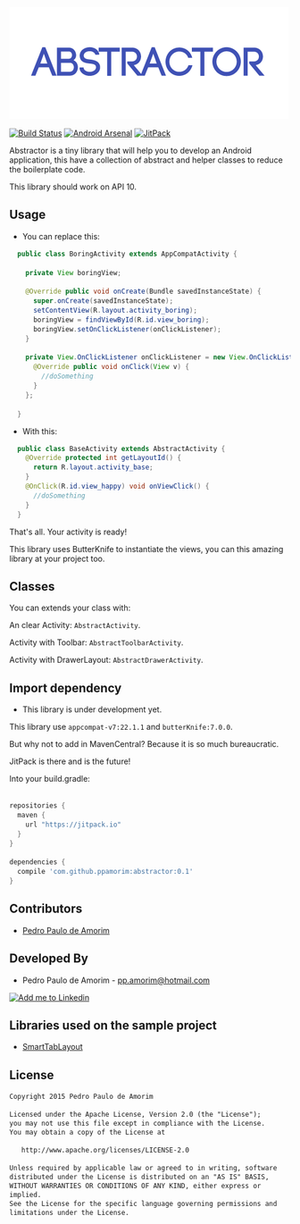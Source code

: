 ![Logo 1][10]

[![Build Status](https://api.travis-ci.org/ppamorim/Cult.svg?branch=master)](https://travis-ci.org/ppamorim/Cult)
[![Android Arsenal](https://img.shields.io/badge/Android%20Arsenal-Cult-blue.svg?style=flat)](https://android-arsenal.com/details/1/1913)
[![JitPack](https://img.shields.io/github/release/ppamorim/Cult.svg?label=JitPack%20Maven)](https://jitpack.io/#ppamorim/Cult)

Abstractor is a tiny library that will help you to develop an Android application, this have a collection of abstract and helper classes to reduce the boilerplate code.

This library should work on API 10.

Usage
-----

* You can replace this:

```java
  public class BoringActivity extends AppCompatActivity {

    private View boringView;

    @Override public void onCreate(Bundle savedInstanceState) {
      super.onCreate(savedInstanceState);
      setContentView(R.layout.activity_boring);
      boringView = findViewById(R.id.view_boring);
      boringView.setOnClickListener(onClickListener);
    }

    private View.OnClickListener onClickListener = new View.OnClickListener() {
      @Override public void onClick(View v) {
        //doSomething
      }
    };

  }
```

* With this:

```java
  public class BaseActivity extends AbstractActivity {
    @Override protected int getLayoutId() {
      return R.layout.activity_base;
    }
    @OnClick(R.id.view_happy) void onViewClick() {
      //doSomething
    }
  }
```

That's all. Your activity is ready!

This library uses ButterKnife to instantiate the views, you can this amazing library at your project too.

Classes
-------

You can extends your class with:

An clear Activity: `AbstractActivity`.

Activity with Toolbar: `AbstractToolbarActivity`.

Activity with DrawerLayout: `AbstractDrawerActivity`.

Import dependency
--------------------------------

* This library is under development yet.

This library use `appcompat-v7:22.1.1` and `butterKnife:7.0.0`.

But why not to add in MavenCentral?
Because it is so much bureaucratic.

JitPack is there and is the future!

Into your build.gradle:

```groovy

repositories {
  maven {
    url "https://jitpack.io"
  }
}

dependencies {
  compile 'com.github.ppamorim:abstractor:0.1'
}
```

Contributors
------------

* [Pedro Paulo de Amorim][3]

Developed By
------------

* Pedro Paulo de Amorim - <pp.amorim@hotmail.com>

<a href="https://www.linkedin.com/profile/view?id=185411359">
  <img alt="Add me to Linkedin" src="http://imageshack.us/a/img41/7877/smallld.png" />
</a>

Libraries used on the sample project
------------------------------------

* [SmartTabLayout][6]

License
-------

    Copyright 2015 Pedro Paulo de Amorim

    Licensed under the Apache License, Version 2.0 (the "License");
    you may not use this file except in compliance with the License.
    You may obtain a copy of the License at

       http://www.apache.org/licenses/LICENSE-2.0

    Unless required by applicable law or agreed to in writing, software
    distributed under the License is distributed on an "AS IS" BASIS,
    WITHOUT WARRANTIES OR CONDITIONS OF ANY KIND, either express or implied.
    See the License for the specific language governing permissions and
    limitations under the License.

[3]: https://github.com/ppamorim/
[5]: https://github.com/JakeWharton/butterknife
[6]: https://github.com/ogaclejapan/SmartTabLayout
[10]: ./art/logo.png
